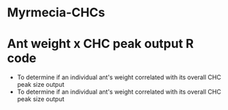 # Myrmecia-CHCs
> 

# Ant weight x CHC peak output R code
+ To determine if an individual ant's weight correlated with its overall CHC peak size output
+ To determine if an individual ant's weight correlated with its overall CHC peak size output
